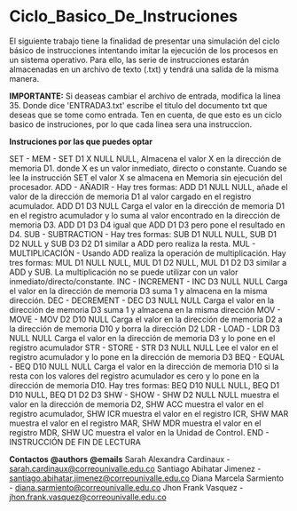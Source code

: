 # Ciclo_Basico_De_Instruciones
El siguiente trabajo tiene la finalidad de presentar una simulación del ciclo básico de instrucciones intentando imitar 
la ejecución de los procesos en un sistema operativo. Para ello, las serie de instrucciones estarán almacenadas en un archivo de texto (.txt) 
y tendrá una salida de la misma manera.

**IMPORTANTE:**
Si deaseas cambiar el archivo de entrada, modifica la linea 35. Donde dice 'ENTRADA3.txt' escribe el titulo del documento txt que deseas
que se tome como entrada. 
Ten en cuenta, de que esto es un ciclo basico de instruciones, por lo que cada linea sera una instruccion.

**Instruciones por las que puedes optar**

SET - MEM - SET D1 X NULL NULL, Almacena el valor X en la dirección de memoria D1. donde X es un valor inmediato, directo o constante. 
Cuando se lee la instrucción SET el valor X se almacena en Memoria sin ejecución del procesador.
ADD - AÑADIR - Hay tres formas: ADD D1 NULL NULL, añade el valor de la dirección de memoria D1 al valor cargado en el registro acumulador. 
ADD D1 D3 NULL Carga el valor en la dirección de memoria D1 en el registro acumulador y lo suma al valor encontrado en la dirección de memoria D3. 
ADD D1 D3 D4 igual que ADD D1 D3 pero pone el resultado en D4.
SUB - SUBTRACTION - Hay tres formas: SUB D1 NULL NULL, SUB D1 D2 NULL y SUB D3 D2 D1 similar a ADD pero realiza la resta.
MUL - MULTIPLICACIÓN - Usando ADD realiza la operación de multiplicación. Hay tres formas: MUL D1 NULL NULL, MUL D1 D2 NULL, MUL D1 D2 D3 similar a ADD y SUB. 
La multiplicación no se puede utilizar con un valor inmediato/directo/constante.
INC - INCREMENT - INC D3 NULL NULL Carga el valor en la dirección de memoria D3 suma 1 y almacena en la misma dirección.
DEC - DECREMENT - DEC D3 NULL NULL Carga el valor en la dirección de memoria D3 suma 1 y almacena en la misma dirección
MOV - MOVE - MOV D2 D10 NULL Carga el valor en la dirección de memoria D2 a la dirección de memoria D10 y borra la dirección D2
LDR - LOAD - LDR D3 NULL NULL Carga el valor en la dirección de memoria D3 y lo pone en el registro acumulador
STR - STORE - STR D3 NULL NULL Lee el valor en el registro acumulador y lo pone en la dirección de memoria D3
BEQ - EQUAL - BEQ D10 NULL NULL Carga el valor en la dirección de memoria D10 si la resta con los valores del registro acumulador es cero y lo pone en la
dirección de memoria D10. Hay tres formas: BEQ D10 NULL NULL, BEQ D1 D10 NULL, BEQ D1 D2 D3
SHW - SHOW - SHW D2 NULL NULL muestra el valor en la dirección de memoria D2, SHW ACC muestra el valor en el registro acumulador, SHW ICR muestra el valor en el
registro ICR, SHW MAR muestra el valor en el registro MAR, SHW MDR muestra el valor en el registro MDR, SHW UC muestra el valor en la Unidad de Control.
END - INSTRUCCIÓN DE FIN DE LECTURA

**Contactos**
      **@authors**                                      **@emails**
Sarah Alexandra Cardinaux            -  sarah.cardinaux@correounivalle.edu.co
Santiago Abihatar Jimenez            -  santiago.abihatar.jimenez@correounivalle.edu.co
Diana Marcela Sarmiento              -  diana.sarmiento@correounivalle.edu.co 
Jhon Frank Vasquez                   -  jhon.frank.vasquez@correounivalle.edu.co 
